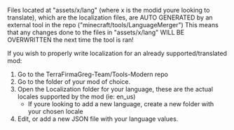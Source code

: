 Files located at "assets/x/lang" (where x is the modid youre looking to translate), which are the localization files, are AUTO GENERATED by an external tool in the repo ("minecraft/tools/LanguageMerger")
This means that any changes done to the files in "assets/x/lang" WILL BE OVERWRITTEN the next time the tool is ran!

If you wish to properly write localization for an already supported/translated mod:
1. Go to the TerraFirmaGreg-Team/Tools-Modern repo
2. Go to the folder of your mod of choice.
3. Open the Localization folder for your language, these are the actual locales supported by the mod (ie: en_us)
    * If youre looking to add a new language, create a new folder with your chosen locale
4. Edit, or add a new JSON file with your language values.